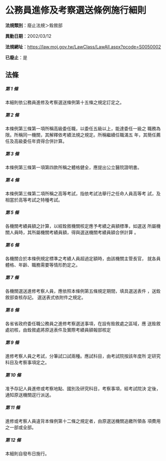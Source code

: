 # 公務員進修及考察選送條例施行細則

**法規類別**：廢止法規＞銓敘部

**異動日期**：2002/03/12  

**法規網址**：https://law.moj.gov.tw/LawClass/LawAll.aspx?pcode=S0050002

**已廢止**：是



## 法條
##### 第 1 條
本細則依公務員進修及考察選送條例第十五條之規定訂定之。

##### 第 2 條
本條例第三條第一項所稱高級委任職，以委任五級以上，能達委任一級之
職務為限。所稱同一機關，其解釋依考績法規之規定。所稱繼續任職滿五
年，其簡任薦任及高級委任年資得合併計算。

##### 第 3 條
本條例第三條第一項第四款所稱之體格健全，應提出公立醫院證明書。

##### 第 4 條
本條例第三條第二項所稱之高等考試，指依考試法舉行之任命人員高等考
試，及相當於高等考試之特種考試。

##### 第 5 條
各機關考績員額之計算，以經銓敘機關核定應予考績之員額標準，如選送
所屬機關人員時，其所屬機關考績員額，得與選送機關考績員額合併計算
。

##### 第 6 條
各機關合於本條例規定標準之考績人員超過定額時，由該機關主管長官，
就各員體格、年齡、職務需要等情形酌定之。

##### 第 7 條
各機關選送進修考察人員，應依照本條例第五條規定期間，填具選送表件
，送銓敘部查核存記。
選送表式依附件之規定。

##### 第 8 條
各省省政府委任職公務員之進修考察選送事項，在設有銓敘處之區域，應
送銓敘處初核，由銓敘處將原送表件及實際考績員額報部核定

##### 第 9 條
進修考察人員之考試，分筆試口試兩種。應試科目，由考試院按該年度所
定研究科目及考察事項定之。

##### 第 10 條
准予存記人員進修或考察地點、國別及研究科目，考察事項，經考試院決
定後，通知原送機關逕行派送。

##### 第 11 條
進修或考察人員違背本條例第十二條之規定者，由原選送機關追繳所領各
項費用之一部或全部。

##### 第 12 條
本細則自發布日施行。


